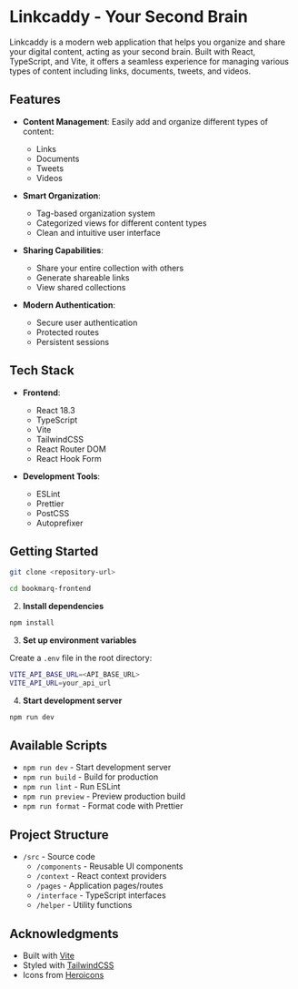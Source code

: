 # Linkcaddy - Your Second Brain

Linkcaddy is a modern web application that helps you organize and share your digital content, acting as your second brain. Built with React, TypeScript, and Vite, it offers a seamless experience for managing various types of content including links, documents, tweets, and videos.

## Features

- **Content Management**: Easily add and organize different types of content:

  - Links
  - Documents
  - Tweets
  - Videos

- **Smart Organization**:

  - Tag-based organization system
  - Categorized views for different content types
  - Clean and intuitive user interface

- **Sharing Capabilities**:

  - Share your entire collection with others
  - Generate shareable links
  - View shared collections

- **Modern Authentication**:
  - Secure user authentication
  - Protected routes
  - Persistent sessions

## Tech Stack

- **Frontend**:

  - React 18.3
  - TypeScript
  - Vite
  - TailwindCSS
  - React Router DOM
  - React Hook Form

- **Development Tools**:
  - ESLint
  - Prettier
  - PostCSS
  - Autoprefixer

## Getting Started

```bash
git clone <repository-url>

cd bookmarq-frontend
```

2. **Install dependencies**

```bash
npm install
```

3. **Set up environment variables**

Create a `.env` file in the root directory:

```bash
VITE_API_BASE_URL=<API_BASE_URL>
VITE_API_URL=your_api_url
```

4. **Start development server**

```bash
npm run dev
```

## Available Scripts

- `npm run dev` - Start development server
- `npm run build` - Build for production
- `npm run lint` - Run ESLint
- `npm run preview` - Preview production build
- `npm run format` - Format code with Prettier

## Project Structure

- `/src` - Source code
  - `/components` - Reusable UI components
  - `/context` - React context providers
  - `/pages` - Application pages/routes
  - `/interface` - TypeScript interfaces
  - `/helper` - Utility functions

## Acknowledgments

- Built with [Vite](https://vitejs.dev/)
- Styled with [TailwindCSS](https://tailwindcss.com/)
- Icons from [Heroicons](https://heroicons.com/)
